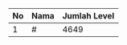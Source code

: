 | No | Nama            | Jumlah Level |
|----|-----------------|--------------|
| 1  | #    |    4649        |
